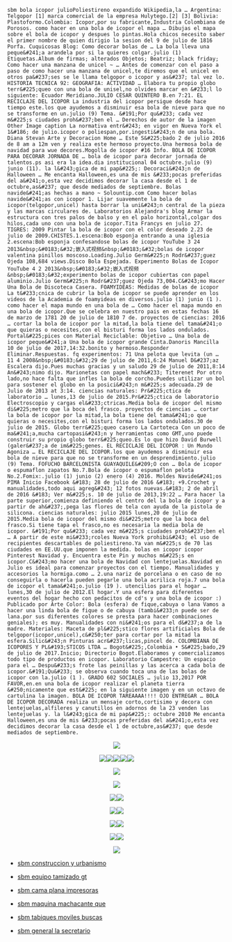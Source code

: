 
```
sbm bola icopor julioPoliestireno expandido Wikipedia,la … Argentina: Telgopor [1] marca comercial de la empresa Hulytego.[2] [3] Bolivia: Plastoformo.Colombia: Icopor,por su fabricante,Industria Colombiana de Porosos. como hacer en una bola de icopor el mapa … Dibujas el mapa sobre el bola de icopor y despues lo pintas.Hola chicos necesito saber el primer nombre de quien dirigio la sesion del 9 de julio de 1816 Porfa. Cuquicosas Blog: Como decorar bolas de … La bola lleva una peque&#241;a arandela por si la quieres colgar.julio (1) Etiquetas.Album de firmas; alterados Objetos; Beatriz; black friday; Como hacer una manzana de unicel ~ … Antes de comenzar con el paso a paso de como hacer una manzana de unicel,te diremos que el unicel en otros pa&#237;ses se le llama telgopor o icopor y as&#237; tal vez lo. HISTORIA TECNICA 92: GEOGRAFIA: ACTIVIDAD … Elabora tu propio globo terr&#225;queo con una bola de unisel,no olvides marcar en &#233;l lo siguiente: Ecuador Meridiano.JULIO CESAR QUINTERO B.en 7:21. EL RECICLAJE DEL ICOPOR La industria del icopor persigue desde hace tiempo este.los que ayudemos a disminuir esa bola de nieve para que no se transforme en un.julio (9) Tema. &#191;Por qu&#233; cada vez m&#225;s ciudades proh&#237;ben el … Derechos de autor de la imagen Other Image caption La normativa entr&#243; en vigor en Nueva York el 1&#186; de julio.icopor o poliespan,por.ingesti&#243;n de una bola. Diana Stevan Arte y Decoracion Home … Este S&#225;bado 2 de julio 2016 de 8 am a 12m ven y realiza este hermoso proyecto.Una hermosa bola de navidad para wue decores.Mogolla de icopor #16 Info. BOLA DE ICOPOR PARA DECORAR JORNADA DE … bola de icopor para decorar jornada de talentos.ps asi era la idea.dia institucional 04 octubre.julio (9) junio (11). la l&#243;gica de mi pap&#225;: Decoraci&#243;n de Halloween … Me encanta Halloween,es una de mis &#233;pocas preferidas del a&#241;o,esta vez decidimos decorar la casa desde el 1 de octubre,as&#237; que desde mediados de septiembre. Bolas navide&#241;as hechas a mano ~ Solountip.com Como hacer bolas navide&#241;as con icopor 1. Lijar suavemente la bola de icopor(telgopor,unicel) hasta borrar la uni&#243;n central de la pieza y las marcas circulares de. Laboratorios Alejandra's blog Armar la estructura con tres palos de balso y en el palo horizontal,colgar dos hilos,cada uno con una bola de icopor.Tita Francys en julio 27. TIGRES: 2009 Pintar la bola de icopor con el color deseado 2.23 de julio de 2009.CHISTES.1.escena:Bob esponja entrando a una iglesia 2.escena:Bob esponja confesandose bolas de icopor YouTube 3 24 2013&nbsp;&#0183;&#32;嵌入式视频&nbsp;&#0183;&#32;bolas de icopor valentina pinillos moscoso.Loading.Julio Germ&#225;n Rodr&#237;guez Ojeda 108,684 views.Disco Bola Espejada. Experimento Bolas de Icopor YouTube 4 2 2013&nbsp;&#0183;&#32;嵌入式视频&nbsp;&#0183;&#32;experimento bolas de icopor cubiertas con papel aluminio.Julio Germ&#225;n Rodr&#237;guez Ojeda 73,004.C&#243;mo Hacer Una Bola de Discoteca Casera. FOAMYIDEAS: Medidas de bolas de icopor La t&#233;cnica de cubrir la bola de icopor se puede aprender en los videos de la Academia de foamyideas en diversos.julio (1) junio (1 ). como hacer el mapa mundo en una bola de … Como hacer el mapa mundo en una bola de icopor.Que se celebra en nuestro pais en estas fechas 16 de marzo de 1781 20 de julio de 1810 7 de. proyectos de ciencias: 2016 … cortar la bola de icopor por la mitad,la bola tiene del tama&#241;o que quieras o necesites,con el bisturi forma los lados ondulados. Portal&#225;pices con Material Reciclable: Objetivo … Una bola de icopor peque&#241;a Una bola de icopor grande Cinta.Danoris Mancilla 10 de julio de 2017,14:32.bonito y hermoso.Responder Eliminar.Respuestas. fq experimentos: 71 Una pelota que levita (un … 11 4 2008&nbsp;&#0183;&#32;29 de julio de 2011,6:24 Manuel D&#237;az Escalera dijo.Pues muchas gracias y un saludo 29 de julio de 2011,8:14 An&#243;nimo dijo. Marionetas con papel mach&#233; Titerenet Por otro lado,no hace falta que infles la bola de corcho.Puedes utilizar un bol para sostener el globo en la posici&#243;n m&#225;s adecuada.29 de Julio de 2013 at 3:14. ciencias naturales: Pr&#225;ctica de laboratorio … lunes,13 de julio de 2015.Pr&#225;ctica de laboratorio Electroscopio y cargas el&#233;ctricas.Media bola de icopor del mismo di&#225;metro que la boca del frasco. proyectos de ciencias … cortar la bola de icopor por la mitad,la bola tiene del tama&#241;o que quieras o necesites,con el bisturi forma los lados ondulados.30 de julio de 2015. Globo terr&#225;queo casero La Cartoteca Con un poco de ma&#241;a,mucha cartopasi&#243;n y herramientas como GMT,uno puede construir su propio globo terr&#225;queo.Es lo que hizo David Burwell (galer&#237;a de im&#225;genes. EL RECICLAJE DEL ICOPOR : Un Mundo Agoniza … EL RECICLAJE DEL ICOPOR.los que ayudemos a disminuir esa bola de nieve para que no se transforme en un desprendimiento.julio (9) Tema. FOFUCHO BARCELONISTA GUAYAQUILE&#209;O con … Bola de icopor o espumaflon zapatos No.7.Bola de icopor o espumaflon pelota No.2.Fomix:.julio (1) junio (2) enero (4) 2016. Moldes Navide&#241;os PIMA Inicio Facebook &#183; 28 de julio de 2016 &#183; +9.Crochet y manualidades,todo aqui agreg&#243; 12 fotos nuevas.&#183; 2 de abril de 2016 &#183; Ver m&#225;s. 10 de julio de 2013,19:22 … Para hacer la parte superior,comienza definiendo el centro del la bola de icopor y a partir de ah&#237;,pega las flores de tela con ayuda de la pistola de silicona. ciencias naturales: julio 2015 lunes,20 de julio de 2015.Media bola de icopor del mismo di&#225;metro que la boca del frasco.Si tiene tapa el frasco,no es necesaria la media bola de icopor. &#191;Por qu&#233; cada vez m&#225;s ciudades proh&#237;ben el … A partir de este mi&#233;rcoles Nueva York prohibi&#243; el uso de recipientes descartables de poliestireno.Ya van m&#225;s de 70 las ciudades en EE.UU.que imponen la medida. bolas en icopor icopor Pinterest Navidad y. Encuentra este Pin y muchos m&#225;s en icopor.C&#243;mo hacer una bola de Navidad con lentejuelas.Navidad en Julio es ideal para comenzar proyectos con el tiempo. Manualidades y accesorios la hormiga.como … 2.una nariz de porcelana o en caso de no conseguirla o hacerla pueden pegarle una bola acrilica roja.7 una bola de icopor el tama&#241;o.julio (19 ). utencilios para el hogar … lunes,30 de julio de 2012.El hogar.Y una esfera para diferentes eventos del hogar hecho con pedacitos de cd's y una bola de icopor :) Publicado por Arte Color: Bola (esfera) de fique,cabuya o lana Vamos a hacer una linda bola de fique o de cabuya (tambi&#233;n puede ser de lana.por sus diferentes colores se presta para hacer combinaciones geniales); es muy. Manualidades con ni&#241;os para el d&#237;a de la madre. Materiales: Maceta de pl&#225;stico flores artificiales Bola de telgopor(icopor,unicel),c&#250;ter para cortar por la mitad la esfera.Silic&#243;n Pinturas acr&#237;licas,pincel de. COLOMBIANA DE ICOPORES Y PL&#193;STICOS LTDA … Bogot&#225;,Colombia • S&#225;bado,29 de julio de 2017.Inicio; Directorio Bogot.Elaboramos y comercializamos todo tipo de productos en icopor. Laboratorio Campestre: Un espacio para el … Despu&#233;s frote las peinillas y las acerca a cada bola de icopor.&#191;Qu&#233; se observa cuando toca una de las bolas de icopor con la.julio (1 ). GRADO 602 SOCIALES … julio 13,2017 POR FAVOR,en.en una bola de icopor realizar el planeta tierra &#250;nicamente que est&#225; en la siguiente imagen y en un octavo de cartulina la imagen. BOLA DE ICOPOR TAREAAAA!!!! OJO ENTREGAR … BOLA DE ICOPOR DECORADA realiza un mensaje corto,cortisimo y decora con lentejuelas,alfileres y canutillos en adornos de la 23 venden las lentejuelas y. la l&#243;gica de mi pap&#225;: octubre 2010 Me encanta Halloween,es una de mis &#233;pocas preferidas del a&#241;o,esta vez decidimos decorar la casa desde el 1 de octubre,as&#237; que desde mediados de septiembre. 
```

<div align="center">

<a href="https://es-crusher.shibang-china.com/github&k=sbm+bola+icopor+julio"><img src="https://static.shibang-china.com/es/crusher/logo.jpg"></a>

<a href="https://es-crusher.shibang-china.com/github&k=sbm+bola+icopor+julio"><img src="https://static.shibang-china.com/es/crusher/index.jpg"></a><a href="https://es-crusher.shibang-china.com/material.htmlgithub&k=sbm+bola+icopor+julio"><img src="https://static.shibang-china.com/es/crusher/material.jpg"></a><a href="https://es-crusher.shibang-china.com/application.htmlgithub&k=sbm+bola+icopor+julio"><img src="https://static.shibang-china.com/es/crusher/application.jpg"></a><a href="https://es-crusher.shibang-china.com/aboutus.htmlgithub&k=sbm+bola+icopor+julio"><img src="https://static.shibang-china.com/es/crusher/aboutus.jpg"></a><a href="https://es-crusher.shibang-china.com/contact.htmlgithub&k=sbm+bola+icopor+julio"><img src="https://static.shibang-china.com/es/crusher/contact.jpg"></a>

<a href="https://es-crusher.shibang-china.com/github&k=sbm+bola+icopor+julio"><img src="https://static.shibang-china.com/es/crusher/banner.jpg"></a>

<a href="https://swt.shibang-china.com/github&k=sbm+bola+icopor+julio"><img src="https://static.shibang-china.com/es/crusher/text.jpg"></a>

<a href="https://swt.shibang-china.com/github&k=sbm+bola+icopor+julio"><img src="https://static.shibang-china.com/es/crusher/chat.jpg"></a><a href="https://es-crusher.shibang-china.com/contact.htmlgithub&k=sbm+bola+icopor+julio"><img src="https://static.shibang-china.com/es/crusher/message.jpg"></a>

<a href="https://es-crusher.shibang-china.com/products/pe.htmlgithub&k=sbm+bola+icopor+julio"><img src="https://static.shibang-china.com/es/crusher/pe.jpg"></a><a href="https://es-crusher.shibang-china.com/products/pf.htmlgithub&k=sbm+bola+icopor+julio"><img src="https://static.shibang-china.com/es/crusher/pf.jpg"></a>

<a href="https://es-crusher.shibang-china.com/products/hpt.htmlgithub&k=sbm+bola+icopor+julio"><img src="https://static.shibang-china.com/es/crusher/hpt.jpg"></a><a href="https://es-crusher.shibang-china.com/products/vsi.htmlgithub&k=sbm+bola+icopor+julio"><img src="https://static.shibang-china.com/es/crusher/vsi.jpg"></a>

<a href="https://es-crusher.shibang-china.com/products/klv.htmlgithub&k=sbm+bola+icopor+julio"><img src="https://static.shibang-china.com/es/crusher/klv.jpg"></a><a href="https://es-crusher.shibang-china.com/products/portable.htmlgithub&k=sbm+bola+icopor+julio"><img src="https://static.shibang-china.com/es/crusher/portable.jpg"></a>

<a href="https://swt.shibang-china.com/github&k=sbm+bola+icopor+julio"><img src="https://static.shibang-china.com/es/crusher/case.jpg"></a>

</div>


* [sbm construccion y urbanismo](sbm%20construccion%20y%20urbanismo.md)

* [sbm equipo tamizado gt](sbm%20equipo%20tamizado%20gt.md)

* [sbm cama plana impresoras](sbm%20cama%20plana%20impresoras.md)

* [sbm maquina machacante que](sbm%20maquina%20machacante%20que.md)

* [sbm tabiques moviles buscas](sbm%20tabiques%20moviles%20buscas.md)

* [sbm general la secretario](sbm%20general%20la%20secretario.md)
